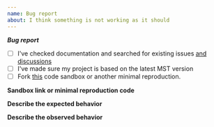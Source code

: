 ```yaml
---
name: Bug report
about: I think something is not working as it should
---
```


<!-- Not following the template might result in your issue being closed without further notice -->

**_Bug report_**

- [ ] I've checked documentation and searched for existing issues
      [and discussions](https://github.com/mobxjs/mobx-state-tree/discussions)
- [ ] I've made sure my project is based on the latest MST version
- [ ] Fork [this](https://codesandbox.io/s/y64pzxj01) code sandbox or another
      minimal reproduction.

**Sandbox link or minimal reproduction code**

<!-- link to your sandbox or alternatively minimal reproduction code-->

**Describe the expected behavior**

<!-- What should happen? -->

**Describe the observed behavior**

<!-- What happens instead? -->
